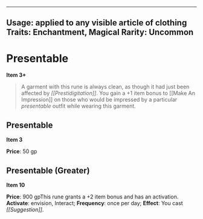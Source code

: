 
---
Usage: applied to any visible article of clothing
Traits: Enchantment, Magical
Rarity: Uncommon
---

# Presentable

**Item 3+**

> A garment with this rune is always clean, as though it had just been affected by *[[Prestidigitation]]*. You gain a +1 item bonus to [[Make An Impression]] on those who would be impressed by a particular *presentable* outfit while wearing this garment.

## Presentable

**Item 3**

**Price**: 50 gp

## Presentable (Greater)

**Item 10**

**Price**: 900 gpThis rune grants a +2 item bonus and has an activation.
**Activate**: 
envision, Interact;
**Frequency**: once per day;
**Effect**: You cast *[[Suggestion]]*.
